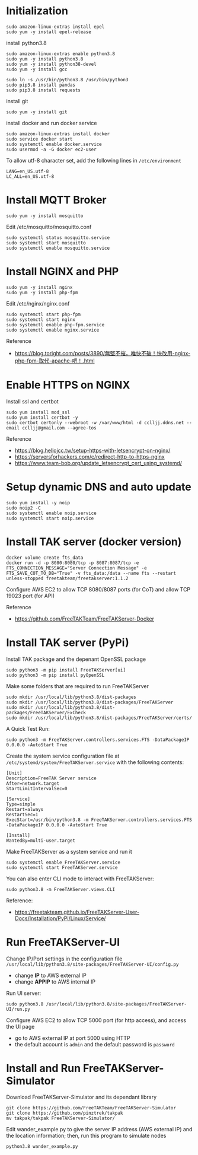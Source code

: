 # Initialization

```
sudo amazon-linux-extras install epel
sudo yum -y install epel-release
```

install python3.8

```
sudo amazon-linux-extras enable python3.8
sudo yum -y install python3.8
sudo yum -y install python38-devel
sudo yum -y install gcc

sudo ln -s /usr/bin/python3.8 /usr/bin/python3
sudo pip3.8 install pandas
sudo pip3.8 install requests
```

install git

```
sudo yum -y install git
```

install docker and run docker service

```
sudo amazon-linux-extras install docker
sudo service docker start
sudo systemctl enable docker.service
sudo usermod -a -G docker ec2-user
```

To allow utf-8 character set, add the following lines in `/etc/environment`

```
LANG=en_US.utf-8
LC_ALL=en_US.utf-8
```

# Install MQTT Broker

```
sudo yum -y install mosquitto
```

Edit /etc/mosquitto/mosquitto.conf

```
sudo systemctl status mosquitto.service
sudo systemctl start mosquitto
sudo systemctl enable mosquitto.service
```


# Install NGINX and PHP

```
sudo yum -y install nginx
sudo yum -y install php-fpm
```

Edit /etc/nginx/nginx.conf

```
sudo systemctl start php-fpm
sudo systemctl start nginx
sudo systemctl enable php-fpm.service
sudo systemctl enable nginx.service
```

Reference
- https://blog.toright.com/posts/3890/無堅不摧，唯快不破！快改用-nginx-php-fpm-取代-apache-吧！.html

# Enable HTTPS on NGINX

Install ssl and certbot

```
sudo yum install mod_ssl
sudo yum install certbot -y
sudo certbot certonly --webroot -w /var/www/html -d cclljj.ddns.net --email cclljj@gmail.com --agree-tos
```

Reference
- https://blog.hellojcc.tw/setup-https-with-letsencrypt-on-nginx/
- https://serversforhackers.com/c/redirect-http-to-https-nginx
- https://www.team-bob.org/update_letsencrypt_cert_using_systemd/

# Setup dynamic DNS and auto update

```
sudo yum install -y noip
sudo noip2 -C
sudo systemctl enable noip.service
sudo systemctl start noip.service
```

# Install TAK server (docker version)

```
docker volume create fts_data
docker run -d -p 8080:8080/tcp -p 8087:8087/tcp -e FTS_CONNECTION_MESSAGE="Server Connection Message" -e FTS_SAVE_COT_TO_DB="True" -v fts_data:/data --name fts --restart unless-stopped freetakteam/freetakserver:1.1.2
```

Configure AWS EC2 to allow TCP 8080/8087 ports (for CoT) and allow TCP 19023 port (for API)

Reference
- https://github.com/FreeTAKTeam/FreeTAKServer-Docker

# Install TAK server (PyPi)

Install TAK package and the depenant OpenSSL package

```
sudo python3 -m pip install FreeTAKServer[ui]
sudo python3 -m pip install pyOpenSSL
```

Make some folders that are required to run FreeTAKServer

```
sudo mkdir /usr/local/lib/python3.8/dist-packages
sudo mkdir /usr/local/lib/python3.8/dist-packages/FreeTAKServer
sudo mkdir /usr/local/lib/python3.8/dist-packages/FreeTAKServer/ExCheck
sudo mkdir /usr/local/lib/python3.8/dist-packages/FreeTAKServer/certs/
```

A Quick Test Run:

```
sudo python3 -m FreeTAKServer.controllers.services.FTS -DataPackageIP 0.0.0.0 -AutoStart True
```

Create the system service configuration file at `/etc/systemd/system/FreeTAKServer.service` with the following contents:
```
[Unit]
Description=FreeTAK Server service
After=network.target
StartLimitIntervalSec=0

[Service]
Type=simple
Restart=always
RestartSec=1
ExecStart=/usr/bin/python3.8 -m FreeTAKServer.controllers.services.FTS -DataPackageIP 0.0.0.0 -AutoStart True

[Install]
WantedBy=multi-user.target
```

Make FreeTAKServer as a system service and run it

```
sudo systemctl enable FreeTAKServer.service
sudo systemctl start FreeTAKServer.service
```

You can also enter CLI mode to interact with FreeTAKServer:
```
sudo python3.8 -m FreeTAKServer.views.CLI
```

Reference:
- https://freetakteam.github.io/FreeTAKServer-User-Docs/Installation/PyPi/Linux/Service/

# Run FreeTAKServer-UI

Change IP/Port settings in the configuration file `/usr/local/lib/python3.8/site-packages/FreeTAKServer-UI/config.py`

- change **IP** to AWS external IP
- change **APPIP** to AWS internal IP

Run UI server:
```
sudo python3.8 /usr/local/lib/python3.8/site-packages/FreeTAKServer-UI/run.py
```

Configure AWS EC2 to allow TCP 5000 port (for http access), and access the UI page
- go to AWS external IP at port 5000 using HTTP
- the default account is `admin` and the default password is `password`

# Install and Run FreeTAKServer-Simulator

Download FreeTAKServer-Simulator and its dependant library
```
git clone https://github.com/FreeTAKTeam/FreeTAKServer-Simulator
git clone https://github.com/pinztrek/takpak
mv takpak/takpak FreeTAKServer-Simulator/
```

Edit wander_example.py to give the server IP address (AWS external IP) and the location information; then, run this program to simulate nodes

```
python3.8 wander_example.py
```
